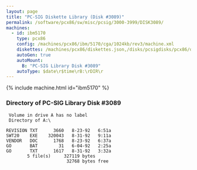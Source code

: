 ```yaml
---
layout: page
title: "PC-SIG Diskette Library (Disk #3089)"
permalink: /software/pcx86/sw/misc/pcsig/3000-3999/DISK3089/
machines:
  - id: ibm5170
    type: pcx86
    config: /machines/pcx86/ibm/5170/cga/1024kb/rev3/machine.xml
    diskettes: /machines/pcx86/diskettes.json,/disks/pcsigdisks/pcx86/diskettes.json
    autoGen: true
    autoMount:
      B: "PC-SIG Library Disk #3089"
    autoType: $date\r$time\rB:\rDIR\r
---
```


{% include machine.html id="ibm5170" %}

### Directory of PC-SIG Library Disk #3089

     Volume in drive A has no label
     Directory of A:\

    REVISION TXT      3660   8-23-92   6:51a
    SWT20    EXE    320043   8-31-92   9:11a
    VENDOR   DOC      1768   8-23-92   6:37a
    GO       BAT        31   6-04-92   2:25a
    GO       TXT      1617   8-31-92   3:32a
            5 file(s)     327119 bytes
                           32768 bytes free
